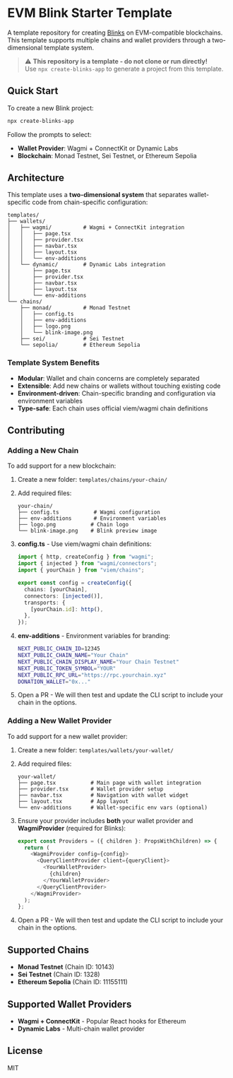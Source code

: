# EVM Blink Starter Template

A template repository for creating [Blinks](https://docs.dialect.to/blinks/) on EVM-compatible blockchains. This template supports multiple chains and wallet providers through a two-dimensional template system.

> ⚠️ **This repository is a template - do not clone or run directly!**  
> Use `npx create-blinks-app` to generate a project from this template.

## Quick Start

To create a new Blink project:

```bash
npx create-blinks-app
```

Follow the prompts to select:
- **Wallet Provider**: Wagmi + ConnectKit or Dynamic Labs
- **Blockchain**: Monad Testnet, Sei Testnet, or Ethereum Sepolia

## Architecture

This template uses a **two-dimensional system** that separates wallet-specific code from chain-specific configuration:

```
templates/
├── wallets/
│   ├── wagmi/          # Wagmi + ConnectKit integration
│   │   ├── page.tsx
│   │   ├── provider.tsx
│   │   ├── navbar.tsx
│   │   ├── layout.tsx
│   │   └── env-additions
│   └── dynamic/        # Dynamic Labs integration
│       ├── page.tsx
│       ├── provider.tsx
│       ├── navbar.tsx
│       ├── layout.tsx
│       └── env-additions
└── chains/
    ├── monad/          # Monad Testnet
    │   ├── config.ts
    │   ├── env-additions
    │   ├── logo.png
    │   └── blink-image.png
    ├── sei/            # Sei Testnet
    └── sepolia/        # Ethereum Sepolia
```

### Template System Benefits

- **Modular**: Wallet and chain concerns are completely separated
- **Extensible**: Add new chains or wallets without touching existing code
- **Environment-driven**: Chain-specific branding and configuration via environment variables
- **Type-safe**: Each chain uses official viem/wagmi chain definitions

## Contributing

### Adding a New Chain

To add support for a new blockchain:

1. Create a new folder: `templates/chains/your-chain/`

2. Add required files:
   ```
   your-chain/
   ├── config.ts           # Wagmi configuration
   ├── env-additions       # Environment variables
   ├── logo.png           # Chain logo
   └── blink-image.png    # Blink preview image
   ```

3. **config.ts** - Use viem/wagmi chain definitions:
   ```typescript
   import { http, createConfig } from "wagmi";
   import { injected } from "wagmi/connectors";
   import { yourChain } from "viem/chains";

   export const config = createConfig({
     chains: [yourChain],
     connectors: [injected()],
     transports: {
       [yourChain.id]: http(),
     },
   });
   ```

4. **env-additions** - Environment variables for branding:
   ```bash
   NEXT_PUBLIC_CHAIN_ID=12345
   NEXT_PUBLIC_CHAIN_NAME="Your Chain"
   NEXT_PUBLIC_CHAIN_DISPLAY_NAME="Your Chain Testnet"
   NEXT_PUBLIC_TOKEN_SYMBOL="YOUR"
   NEXT_PUBLIC_RPC_URL="https://rpc.yourchain.xyz"
   DONATION_WALLET="0x..."
   ```

5. Open a PR - We will then test and update the CLI script to include your chain in the options.

### Adding a New Wallet Provider

To add support for a new wallet provider:

1. Create a new folder: `templates/wallets/your-wallet/`

2. Add required files:
   ```
   your-wallet/
   ├── page.tsx           # Main page with wallet integration
   ├── provider.tsx       # Wallet provider setup
   ├── navbar.tsx         # Navigation with wallet widget
   ├── layout.tsx         # App layout
   └── env-additions      # Wallet-specific env vars (optional)
   ```

3. Ensure your provider includes **both** your wallet provider and **WagmiProvider** (required for Blinks):
   ```typescript
   export const Providers = ({ children }: PropsWithChildren) => {
     return (
       <WagmiProvider config={config}>
         <QueryClientProvider client={queryClient}>
           <YourWalletProvider>
             {children}
           </YourWalletProvider>
         </QueryClientProvider>
       </WagmiProvider>
     );
   };
   ```

4. Open a PR - We will then test and update the CLI script to include your chain in the options.

## Supported Chains

- **Monad Testnet** (Chain ID: 10143)
- **Sei Testnet** (Chain ID: 1328)
- **Ethereum Sepolia** (Chain ID: 11155111)

## Supported Wallet Providers

- **Wagmi + ConnectKit** - Popular React hooks for Ethereum
- **Dynamic Labs** - Multi-chain wallet provider

## License

MIT